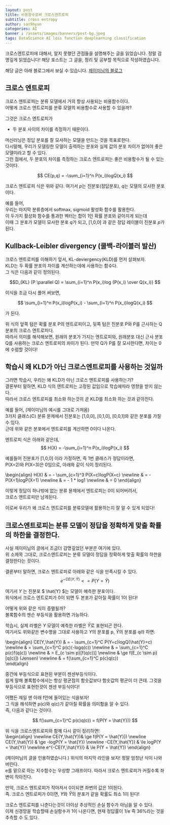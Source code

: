 ```yaml
---
layout: post
title: 비용함수로써 크로스엔트로피
subtitle: cross entropy
author: san9hyun
categories: AI
banner : /assets/images/banners/post-bg.jpeg
tags: DataScience AI loss function deeplearning classification
---
```


크로스엔트로피에 대해서, 알지 못했던 관점들을 설명해주는 글을 읽었습니다.
정말 감명깊게 읽었습니다! 
해당 포스트는 그 글을, 정리 및 공부할 목적으로 작성하였습니다.

해당 글은 아래 블로그에서 보실 수 있습니다.
[제이미님의 블로그](https://theeluwin.postype.com/post/6080524) 


## 크로스 엔트로피

크로스 엔트로피는 분류 모델에서 거의 항상 사용되는 비용함수이다.<br>
어떻게 크로스 엔트로피를 분류 모델의 비용함수로 사용할 수 있을까?<br>

그것은 크로스 엔트로피가
- 두 분포 사이의 차이를 측정하기 때문이다.

머신러닝은 정답 분포를 잘 모사하는 모델을 만드는 것을 목표로한다.<br> 
다시말해, 우리가 모델링한 모델이 출력하는 분포와 실제 값의 분포 차이가 없어야 좋은 모델이라고 할 수 있다. <br> 
그런 점에서, 두 분포의 차이를 측정하는 크로스 엔트로피는 좋은 비용함수가 될 수 있는 것이다.<br> 


$$ CE(p,q) = -\sum_{i=1}^n P(x_i)logQ(x_i) $$

크로스 엔트로피 식은 위와 같다. 여기서 $p$는 진분포(정답분포), $q$는 모델의 모사한 분포이다. <br> 

예를 들어,<br>
우리는 마지막 분류층에서 softmax, sigmoid 활성화 함수를 활용한다. <br>
이 두가지 활성화 함수를 통과한 벡터는 합이 1인 확률 분포와 같아지게 되는데<br>
이때 그 분포가 모델이 모사한 분포 $q$가 되고, [1,0,0] 과 같은 정답 레이블이 진분포 $p$가 된다.<br>


## Kullback-Leibler divergency (쿨백-라이블러 발산)

크로스 엔트로피를 이해하기 앞서, KL-deviergency(KLD)를 먼저 살펴보자.<br>
KLD는 두 확률 분포의 차이를 계산하는데에 사용하는 함수다. <br>
그 식은 다음과 같이 정의된다.<br>

$$D_{KL} (P \parallel Q) = \sum_{i=1}^n P(x_i)log {P(x_i) \over Q(x_i)} $$

이식을 조금 다시 풀어 써보면,<br>

$$  \sum_{i=1}^n P(x_i)logP(x_i)  - \sum_{i=1}^n P(x_i)logQ(x_i) $$

가 된다. <br>

위 식의 앞쪽 텀은 확률 분포 P의 엔트로피이고, 뒷쪽 텀은 진분포 P와 P를 근사하는 Q분포의 크로스 엔트로피다.<br>
따라서 의미를 해석해보면, 원래의 분포가 가지는 엔트로피와, 원래분포 대신 근사 분포 Q를 사용하는 크로스 엔트로피의 차이가 된다.
만약 Q가 P를 잘 모사한다면, 차이는 0에 수렴할 것이다!

## 학습시 왜 KLD가 아닌 크로스엔트로피를 사용하는 것일까

그러면 학습시, 우리는 왜 KLD가 아닌 크로스 엔트로피를 사용하는가?<br>
결론부터 말하면, KLD 식의 엔트로피는 고정된 값임으로 학습에따라 영향을 받지 않는다.<br>
따라서 크로스 엔트로피를 최소화 하는것이 곧 KLD를 최소화 하는 것과 같아진다.<br>

예를 들어, (제이미님의 예시를 그대로 가져옴) <br>
3가지 클래스(C) 분류 문제에서 진분포는 [1,0,0], [0,1,0], [0,0,1]와 같은 분포를 가질 수 있다.<br>
근데 위와 같은 분포에서 엔트로피를 계산하면 0이다 나온다.<br>

엔트로피 식은 아래와 같은데,<br>
$$ H(X) = -\sum_{i=1}^n P(x_i)logP(x_i) $$ 

예를들어 진분포가 [1,0,0] 이라 가정하면, 즉 1번 클래스가 정답이라면,<br>
P(X=2)와 P(X=3)은 0임으로, 아래와 같이 식이 정리된다.

\begin{align} 
H(X) & = - \sum_{c=1}^3 P(X=c)logP(X=c)
\newline & = - P(X=1)logP(X=1)
\newline & = - 1 * log1
\newline & = 0 
\end{align}


이렇게 정답이 하나밖에 없는 분류 뮨제에서 엔트로피는 0이 되어버려서, <br>
크로스 엔트로피만 남게된다.

이로써 우리가 왜 크로스 엔트로피를 분류모델에 활용하는지 잘 알 수 있게 되었다!

## 크로스엔트로피는 분류 모델이 정답을 정확하게 맞출 확률의 하한을 결정한다.

사실 제이미님의 글에서 조금더 감명깊었던 부분은 여기에 있다.<br>
위 소제목 그대로, 크로스엔트로피는 분류 모델이 정답을 정확하게 맞출 확률의 하한을 결정한다는 것이다.<br>

결론부터 말하면, 크로스 엔트로피로 아래와 같은 식을 만족시킬 수 있다.<br>
$$ e^{-CE(Y,\hat{Y})} <= P(Y = \hat{Y}) $$

여기서 $Y$ 는 진분포  $ \hat{Y} $는 모델이 예측한 분포이다.<br>
위식에서 크로스 엔트로피가 0이 되면 두 본포가 같아질 확률이 1이 된다!

어떻게 위와 같은 식이 증멸될까?<br>
볼록함수의 젠슨 부등식을 활용하면 가능하다.

학습시, 실제 라벨은 $Y$ 모델이 예측한 라벨은 $\hat{Y}$로 표현되곤 한다.<br>
여기서도 위와같은 변수명을 그대로 사용하고 $Y$의 분포를 p, $\hat{Y}$의 분포를 q라 하면:<br> 

\begin{align}
CE(Y,\hat{Y}) & = - \sum_{c=1}^C P(Y=c)logQ(\hat{Y}=c)
\newline & = \sum_{c=1}^C p(c)(-logq(c))
\newline & =  \sum_{c=1}^C p(c)f(q(c))
\newline & =  E_{c \sim p}[f(q(c))]
\newline & \ge  f(E_{c \sim p}[q(c)])   (Jensen)
\newline & =  f(\sum_{c=1}^C p(c)q(c))   
\end{align}

중간에 부등식으로 표현된 부분이 젠센부등식이다.<br>
쉽게 말해 볼록함수에서는 항상 평균점의 함숫값보다 함숫값의 평균이 더 큰데. 그것을 부등식으로 표현한것이 젠센 부등식이다!

어쨌든 제일 맨 아래 f안에 들어있는 식을보자!<br>
그 식을 해석하면 p(c)와 q(c)가 같아질 확률을 의미함을 알 수 있다.<br>
즉, 다음과 같다는 것이다.<br>

$$ f(\sum_{c=1}^C p(c)q(c)) = f(P(Y = \hat{Y})) $$ 

위 식을 크로스엔트로피와 함꼐 다시 같이 정리하면! <br>
\begin{align}
\newline CE(Y,\hat{Y})& \ge f(P(Y = \hat{Y}))
\newline CE(Y,\hat{Y}) & \ge -logP(Y = \hat{Y})
\newline -CE(Y,\hat{Y}) & \le logP(Y = \hat{Y})
\newline  e^{-CE(Y,\hat{Y})} & \le P(Y = \hat{Y}) 
\end{align}

(제이미님의 글을 인용하였습니다.)
위식의 마지막 라인을 보자! 정말 엄청난 식이 나와버린다.<br>
e를 밑으로 하는 지수함수는 우상향 그래프이다. 따라서 크로스 엔트로피가 커질수록 좌변이 작아진다.<br>

만약, 크로스 엔트로피가 작아져서 0이되면 좌변의 값은 1이된다.<br>
즉. 크로스 엔트로피가 0이면, $Y$와 $\hat{Y}$의 분포가 같을 확률도 최소 1이 된다!

크로스 엔트로피를 나춘다는것이 더이상 추상적인 손실 함수가 아님을 알 수 있다.<br>
이제 신경망을 학습할때 손실함수가 1이 나온다면, 현재 정답률이 1/e 즉 36%라는 것을 추측할 수 도 있다. 

